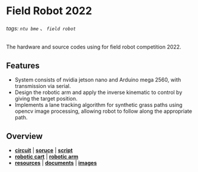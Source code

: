 # Field Robot 2022
###### tags: `ntu bme` 、 `field robot`

The hardware and source codes using for field robot competition 2022.

## Features
* System consists of nvidia jetson nano and Arduino mega 2560, with transmission via serial.
* Design the robotic arm and apply the inverse kinematic to control by giving the target position.
* Implements a lane tracking algorithm for synthetic grass paths using opencv image processing, allowing robot to follow along the appropriate path.

## Overview
* [**circuit**](./circuit/) | [**soruce**](./src/) | [**script**](./scripts/)
* [**robotic cart**](./robotic_cart/) | [**robotic arm**](./robotic_arm/) 
* [**resources**](./assets/resources/) | [**documents**](./assets/2022-field-robot-rule-manual.pdf) | [**images**](./assets/images/)


